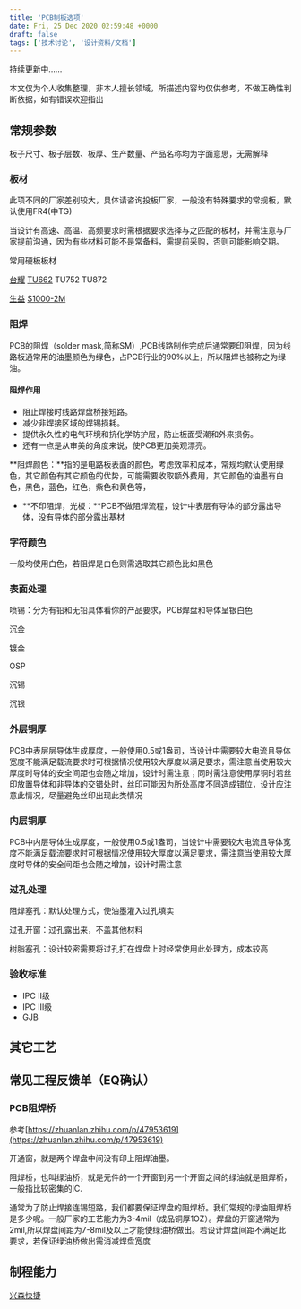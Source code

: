 ```yaml
---
title: 'PCB制板选项'
date: Fri, 25 Dec 2020 02:59:48 +0000
draft: false
tags: ['技术讨论', '设计资料/文档']
---
```


持续更新中……

本文仅为个人收集整理，非本人擅长领域，所描述内容均仅供参考，不做正确性判断依据，如有错误欢迎指出

常规参数
----

板子尺寸、板子层数、板厚、生产数量、产品名称均为字面意思，无需解释

### 板材

此项不同的厂家差别较大，具体请咨询投板厂家，一般没有特殊要求的常规板，默认使用FR4(中TG)

当设计有高速、高温、高频要求时需根据要求选择与之匹配的板材，并需注意与厂家提前沟通，因为有些材料可能不是常备料，需提前采购，否则可能影响交期。

常用硬板板材

[台耀](http://www.tuc.com.tw/en-us/index) [TU662](http://www.tuc.com.tw/en-us/products-detail/id/26) TU752 TU872

[生益](https://www.syst.com.cn/index.aspx) [S1000-2M](https://www.syst.com.cn/cn/product/info_7.aspx?itemid=169)

### 阻焊

PCB的阻焊（solder mask,简称SM）,PCB线路制作完成后通常要印阻焊，因为线路板通常用的油墨颜色为绿色，占PCB行业的90%以上，所以阻焊也被称之为绿油。

#### 阻焊作用

*   阻止焊接时线路焊盘桥接短路。
*   减少非焊接区域的焊锡损耗。
*   提供永久性的电气环境和抗化学防护层，防止板面受潮和外来损伤。
*   还有一点是从审美的角度来说，使PCB更加美观漂亮。

**阻焊颜色：**指的是电路板表面的颜色，考虑效率和成本，常规均默认使用绿色，其它颜色有其它颜色的优势，可能需要收取额外费用，其它颜色的油墨有白色，黑色，蓝色，红色，紫色和黄色等，

*   **不印阻焊，光板：**PCB不做阻焊流程，设计中表层有导体的部分露出导体，没有导体的部分露出基材

### 字符颜色

一般均使用白色，若阻焊是白色则需选取其它颜色比如黑色

### 表面处理

喷锡：分为有铅和无铅具体看你的产品要求，PCB焊盘和导体呈银白色

沉金

镀金

OSP

沉锡

沉银

### 外层铜厚

PCB中表层层导体生成厚度，一般使用0.5或1盎司，当设计中需要较大电流且导体宽度不能满足载流要求时可根据情况使用较大厚度以满足要求，需注意当使用较大厚度时导体的安全间距也会随之增加，设计时需注意；同时需注意使用厚铜时若丝印放置导体和非导体的交错处时，丝印可能因为所处高度不同造成错位，设计应注意此情况，尽量避免丝印出现此类情况

### 内层铜厚

PCB中内层导体生成厚度，一般使用0.5或1盎司，当设计中需要较大电流且导体宽度不能满足载流要求时可根据情况使用较大厚度以满足要求，需注意当使用较大厚度时导体的安全间距也会随之增加，设计时需注意

### 过孔处理

阻焊塞孔：默认处理方式，使油墨灌入过孔填实

过孔开窗：过孔露出来，不盖其他材料

树脂塞孔：设计较密需要将过孔打在焊盘上时经常使用此处理方，成本较高

### 验收标准

*   IPC Ⅱ级
*   IPC Ⅲ级
*   GJB

其它工艺
----

常见工程反馈单（EQ确认）
-------------

### PCB阻焊桥

参考[https://zhuanlan.zhihu.com/p/47953619](https://zhuanlan.zhihu.com/p/47953619)

开通窗，就是两个焊盘中间没有印上阻焊油墨。

阻焊桥，也叫绿油桥，就是元件的一个开窗到另一个开窗之间的绿油就是阻焊桥，一般指比较密集的IC.

通常为了防止焊接连锡短路，我们都要保证焊盘的阻焊桥。我们常规的绿油阻焊桥是多少呢。一般厂家的工艺能力为3-4mil（成品铜厚1OZ）。焊盘的开窗通常为2mil,所以焊盘间距为7-8mil及以上才能使绿油桥做出。若设计焊盘间距不满足此要求，若保证绿油桥做出需消减焊盘宽度

制程能力
----

[兴森快捷](https://shop.chinafastprint.com/zhichengnengli-custom-14.html)